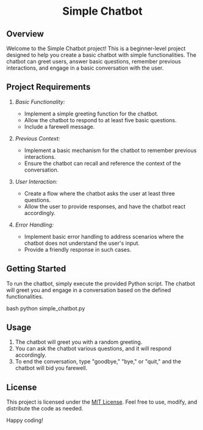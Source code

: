 <h1 align="center" id="title"> Simple Chatbot </h1>

## Overview

Welcome to the Simple Chatbot project! This is a beginner-level project designed to help you create a basic chatbot with simple functionalities. The chatbot can greet users, answer basic questions, remember previous interactions, and engage in a basic conversation with the user.

## Project Requirements

1. *Basic Functionality:*
   - Implement a simple greeting function for the chatbot.
   - Allow the chatbot to respond to at least five basic questions.
   - Include a farewell message.

2. *Previous Context:*
   - Implement a basic mechanism for the chatbot to remember previous interactions.
   - Ensure the chatbot can recall and reference the context of the conversation.

3. *User Interaction:*
   - Create a flow where the chatbot asks the user at least three questions.
   - Allow the user to provide responses, and have the chatbot react accordingly.

4. *Error Handling:*
   - Implement basic error handling to address scenarios where the chatbot does not understand the user's input.
   - Provide a friendly response in such cases.


## Getting Started

To run the chatbot, simply execute the provided Python script. The chatbot will greet you and engage in a conversation based on the defined functionalities.

bash
python simple_chatbot.py


## Usage

1. The chatbot will greet you with a random greeting.
2. You can ask the chatbot various questions, and it will respond accordingly.
3. To end the conversation, type "goodbye," "bye," or "quit," and the chatbot will bid you farewell.


## License

This project is licensed under the [MIT License](LICENSE). Feel free to use, modify, and distribute the code as needed.

Happy coding!
